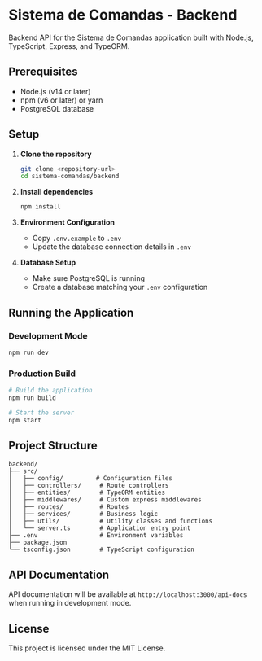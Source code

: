 # Sistema de Comandas - Backend

Backend API for the Sistema de Comandas application built with Node.js, TypeScript, Express, and TypeORM.

## Prerequisites

- Node.js (v14 or later)
- npm (v6 or later) or yarn
- PostgreSQL database

## Setup

1. **Clone the repository**
   ```bash
   git clone <repository-url>
   cd sistema-comandas/backend
   ```

2. **Install dependencies**
   ```bash
   npm install
   ```

3. **Environment Configuration**
   - Copy `.env.example` to `.env`
   - Update the database connection details in `.env`

4. **Database Setup**
   - Make sure PostgreSQL is running
   - Create a database matching your `.env` configuration

## Running the Application

### Development Mode
```bash
npm run dev
```

### Production Build
```bash
# Build the application
npm run build

# Start the server
npm start
```

## Project Structure

```
backend/
├── src/
│   ├── config/         # Configuration files
│   ├── controllers/     # Route controllers
│   ├── entities/        # TypeORM entities
│   ├── middlewares/     # Custom express middlewares
│   ├── routes/          # Routes
│   ├── services/        # Business logic
│   ├── utils/           # Utility classes and functions
│   └── server.ts        # Application entry point
├── .env                 # Environment variables
├── package.json
└── tsconfig.json        # TypeScript configuration
```

## API Documentation

API documentation will be available at `http://localhost:3000/api-docs` when running in development mode.

## License

This project is licensed under the MIT License.
